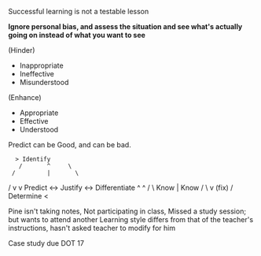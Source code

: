 Successful learning is not a testable lesson

**Ignore personal bias, and assess the situation and see what's actually going on instead of what you want to see**

(Hinder)
* Inappropriate
* Ineffective
* Misunderstood

(Enhance)
* Appropriate
* Effective
* Understood


Predict can be Good, and can be bad.


	  > Identify
       /       ^     \
     /	       |       \
   /	       v         v
 Predict <-> Justify <-> Differentiate
     ^	       ^            /
       \  Know | Know     /
         \     v (fix)  /
	    Determine <




Pine isn't taking notes,
Not participating in class,
Missed a study session; but wants to attend another
Learning style differs from that of the teacher's instructions, hasn't asked teacher to modify for him


Case study due DOT 17
